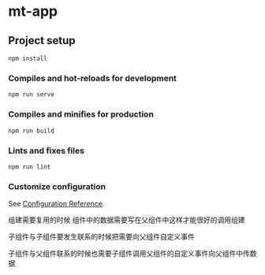 # mt-app

## Project setup
```
npm install
```

### Compiles and hot-reloads for development
```
npm run serve
```

### Compiles and minifies for production
```
npm run build
```

### Lints and fixes files
```
npm run lint
```

### Customize configuration
See [Configuration Reference](https://cli.vuejs.org/config/).


组建需要复用的时候 组件中的数据需要写在父组件中这样才能很好的调用组建

子组件与子组件要发生联系的时候把需要向父组件自定义事件

子组件与父组件联系的时候也需要子组件调用父组件的自定义事件向父组件中传数据